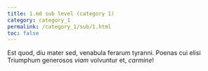 ```yaml
---
title: 1.md sub level (category 1)
category: category_1
permalink: /category_1/sub/1.html
toc: false
---
```


Est quod, diu mater sed, venabula ferarum tyranni. Poenas cui elisi Triumphum
generosos *viam* volvuntur et, *carmine*!

